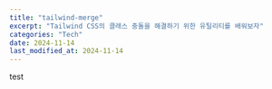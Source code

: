```yaml
---
title: "tailwind-merge"
excerpt: "Tailwind CSS의 클래스 충돌을 해결하기 위한 유틸리티를 배워보자"
categories: "Tech"
date: 2024-11-14
last_modified_at: 2024-11-14
---
```


test
